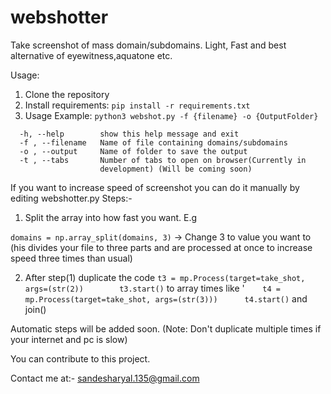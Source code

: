 # webshotter
Take screenshot of mass domain/subdomains. Light, Fast and best alternative of eyewitness,aquatone etc.

Usage:
1) Clone the repository
2) Install requirements:
 ```pip install -r requirements.txt```
4) Usage Example: ```python3 webshot.py -f {filename} -o {OutputFolder}```

```optional arguments:
  -h, --help        show this help message and exit
  -f , --filename   Name of file containing domains/subdomains
  -o , --output     Name of folder to save the output
  -t , --tabs       Number of tabs to open on browser(Currently in
                    development) (Will be coming soon)
```

If you want to increase speed of screenshot you can do it manually by editing webshotter.py
Steps:-
1) Split the array into how fast  you want. E.g


```domains = np.array_split(domains, 3)``` -> Change 3 to value you want to (his divides your file to three parts and are processed at once to increase speed three times than usual)


2) After step(1) duplicate the code 
```t3 = mp.Process(target=take_shot, args=(str(2))        t3.start()``` 
 to array times like '```    t4 = mp.Process(target=take_shot, args=(str(3)))      t4.start()``` and join()
 
 Automatic steps will be added soon. (Note: Don't duplicate multiple times if your internet and pc is slow)
 
 You can contribute to this project.

Contact me at:- sandesharyal.135@gmail.com
